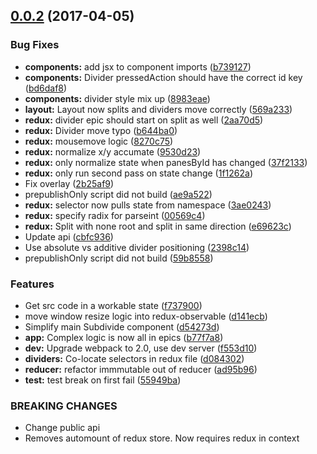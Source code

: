 <a name="0.0.2"></a>
## [0.0.2](https://github.com/berkeleyTrue/react-redux-subdivide/compare/v0.5.0...v0.0.2) (2017-04-05)

### Bug Fixes

* **components:** add jsx to component imports ([b739127](https://github.com/berkeleyTrue/react-redux-subdivide/commit/b739127))
* **components:** Divider pressedAction should have the correct id key ([bd6daf8](https://github.com/berkeleyTrue/react-redux-subdivide/commit/bd6daf8))
* **components:** divider style mix up ([8983eae](https://github.com/berkeleyTrue/react-redux-subdivide/commit/8983eae))
* **layout:** Layout now splits and dividers move correctly ([569a233](https://github.com/berkeleyTrue/react-redux-subdivide/commit/569a233))
* **redux:** divider epic should start on split as well ([2aa70d5](https://github.com/berkeleyTrue/react-redux-subdivide/commit/2aa70d5))
* **redux:** Divider move typo ([b644ba0](https://github.com/berkeleyTrue/react-redux-subdivide/commit/b644ba0))
* **redux:** mousemove logic ([8270c75](https://github.com/berkeleyTrue/react-redux-subdivide/commit/8270c75))
* **redux:** normalize x/y accumate ([9530d23](https://github.com/berkeleyTrue/react-redux-subdivide/commit/9530d23))
* **redux:** only normalize state when panesById has changed ([37f2133](https://github.com/berkeleyTrue/react-redux-subdivide/commit/37f2133))
* **redux:** only run second pass on state change ([1f1262a](https://github.com/berkeleyTrue/react-redux-subdivide/commit/1f1262a))
* Fix overlay ([2b25af9](https://github.com/berkeleyTrue/react-redux-subdivide/commit/2b25af9))
* prepublishOnly script did not build ([ae9a522](https://github.com/berkeleyTrue/react-redux-subdivide/commit/ae9a522))
* **redux:** selector now pulls state from namespace ([3ae0243](https://github.com/berkeleyTrue/react-redux-subdivide/commit/3ae0243))
* **redux:** specify radix for parseint ([00569c4](https://github.com/berkeleyTrue/react-redux-subdivide/commit/00569c4))
* **redux:** Split with none root and split in same direction ([e69623c](https://github.com/berkeleyTrue/react-redux-subdivide/commit/e69623c))
* Update api ([cbfc936](https://github.com/berkeleyTrue/react-redux-subdivide/commit/cbfc936))
* Use absolute vs additive divider positioning ([2398c14](https://github.com/berkeleyTrue/react-redux-subdivide/commit/2398c14))
* prepublishOnly script did not build ([59b8558](https://github.com/berkeleyTrue/react-redux-subdivide/commit/59b8558))


### Features

* Get src code in a workable state ([f737900](https://github.com/berkeleyTrue/react-redux-subdivide/commit/f737900))
* move window resize logic into redux-observable ([d141ecb](https://github.com/berkeleyTrue/react-redux-subdivide/commit/d141ecb))
* Simplify main Subdivide component ([d54273d](https://github.com/berkeleyTrue/react-redux-subdivide/commit/d54273d))
* **app:** Complex logic is now all in epics ([b77f7a8](https://github.com/berkeleyTrue/react-redux-subdivide/commit/b77f7a8))
* **dev:** Upgrade webpack to 2.0, use dev server ([f553d10](https://github.com/berkeleyTrue/react-redux-subdivide/commit/f553d10))
* **dividers:** Co-locate selectors in redux file ([d084302](https://github.com/berkeleyTrue/react-redux-subdivide/commit/d084302))
* **reducer:** refactor immmutable out of reducer ([ad95b96](https://github.com/berkeleyTrue/react-redux-subdivide/commit/ad95b96))
* **test:** test break on first fail ([55949ba](https://github.com/berkeleyTrue/react-redux-subdivide/commit/55949ba))


### BREAKING CHANGES

* Change public api
* Removes automount of redux store. Now requires redux in context
